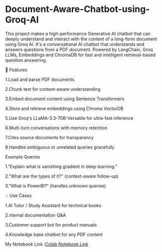 # Document-Aware-Chatbot-using-Groq-AI
This project makes a high-performance Generative AI chatbot that can deeply understand and interact with the content of a long-form document using Groq AI.
It's a conversational AI chatbot that understands and answers questions from a PDF document. Powered by LangChain, Groq LLMs, Embeddings and ChromaDB for fast and intelligent retrieval-based question answering.

🚀 Features

 1.Load and parse PDF documents
 
 2.Chunk text for context-aware understanding
 
 3.Embed document content using Sentence Transformers
 
 4.Store and retrieve embeddings using Chroma VectorDB
 
 5.Use Groq's LLaMA-3.3-70B-Versatile for ultra-fast inference
 
 6.Multi-turn conversations with memory retention
 
 7.Cites source documents for transparency
 
 8.Handles ambiguous or unrelated queries gracefully

 Example Queries
 
 1."Explain what is vanishing gradient in deep learning."
 
 2."What are the types of it?" (context-aware follow-up)
 
 3."What is PowerBI?" (handles unknown queries)


💡 Use Cases

1.AI Tutor / Study Assistant for technical books

2.nternal documentation Q&A

3.Customer support bot for product manuals

4.Knowledge base chatbot for any PDF content


My Notebook Link :[Colab Notebook Link](https://colab.research.google.com/drive/1Qf_5XOYJC0zu44j8qdSlQlkh9wiUlT2A?usp=sharing)
